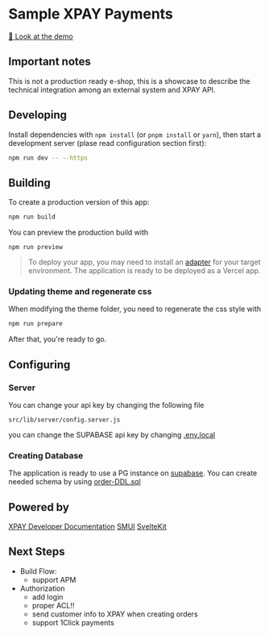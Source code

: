 # Sample XPAY Payments

[👀 Look at the demo](https://sample-one-shot-payment.vercel.app/)

## Important notes
This is not a production ready e-shop, this is a showcase to describe the technical integration among an external system and XPAY API.

## Developing

Install dependencies with `npm install` (or `pnpm install` or `yarn`), then start a development server (plase read configuration section first):

```bash
npm run dev -- --https
```

## Building

To create a production version of this app:
```bash
npm run build
```

You can preview the production build with 
```
npm run preview
```
 
> To deploy your app, you may need to install an [adapter](https://kit.svelte.dev/docs/adapters) for your target environment.
> The application is ready to be deployed as a Vercel app.

### Updating theme and regenerate css

When modifying the theme folder, you need to regenerate the css style with

```bash
npm run prepare
```
After that, you're ready to go.

## Configuring
### Server
You can change your api key by changing the following file
```
src/lib/server/config.server.js
```
you can change the SUPABASE api key by changing [.env.local](.env.local)

### Creating Database
The application is ready to use a PG instance on [supabase](https://supabase.com/).
You can create needed schema by using [order-DDL.sql](database/order-DDL.sql)

## Powered by

[XPAY Developer Documentation](https://developer.nexi.it)
[SMUI](https://sveltematerialui.com/)
[SvelteKit](https://kit.svelte.dev/)

## Next Steps
- Build Flow:
  - support APM
- Authorization
  - add login
  - proper ACL!!
  - send customer info to XPAY when creating orders
  - support 1Click payments